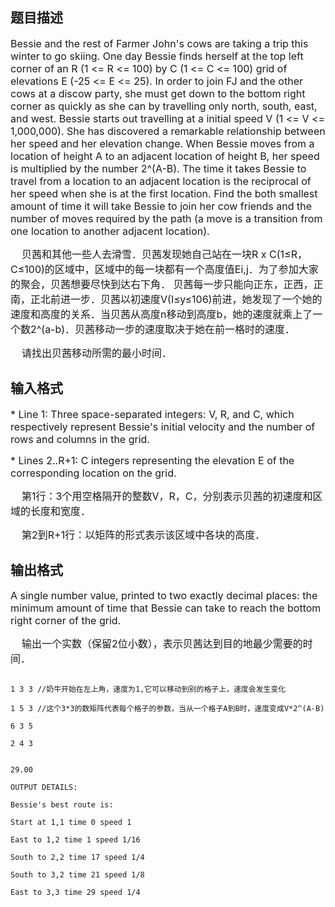 ## 题目描述

<p><span style="font-size: medium">Bessie and the rest of Farmer John's cows are taking a trip this winter to go skiing. One day Bessie finds herself at the top left corner of an R (1 <= R <= 100) by C (1 <= C <= 100) grid of elevations E (-25 <= E <= 25). In order to join FJ and the other cows at a discow party, she must get down to the bottom right corner as quickly as she can by travelling only north, south, east, and west. Bessie starts out travelling at a initial speed V (1 <= V <= 1,000,000). She has discovered a remarkable relationship between her speed and her elevation change. When Bessie moves from a location of height A to an adjacent location of height B, her speed is multiplied by the number 2^(A-B). The time it takes Bessie to travel from a location to an adjacent location is the reciprocal of her speed when she is at the first location. Find the both smallest amount of time it will take Bessie to join her cow friends and the number of moves required by the path (a move is a transition from one location to another adjacent location). </span></p>
<div>
 <span style="font-size: medium">    贝茜和其他一些人去滑雪．贝茜发现她自己站在一块R x C(1≤R，C≤100)的区域中，区域中的每一块都有一个高度值Ei,j．为了参加大家的聚会，贝茜想要尽快到达右下角．</span><span style="font-size: medium"> 贝茜每一步只能向正东，正西，正南，正北前进一步．贝茜以初速度V(I≤y≤106)前</span><span style="font-size: medium">进，她发现了一个她的速度和高度的关系．当贝茜从高度n移动到高度b，她的速度就乘上了一个数2^(a-b)．贝茜移动一步的速度取决于她在前一格时的速度．</span>
</div>
<div>
 <span style="font-size: medium">    请找出贝茜移动所需的最小时间．</span>
</div>

## 输入格式

<p><span style="font-size: medium">* Line 1: Three space-separated integers: V, R, and C, which respectively represent Bessie's initial velocity and the number of rows and columns in the grid. </span></p>
<p><span style="font-size: medium">* Lines 2..R+1: C integers representing the elevation E of the corresponding location on the grid. </span></p>
<div>
 <span style="font-size: medium">    第1行：3个用空格隔开的整数V，R，C，分别表示贝茜的初速度和区域的长度和宽度．</span>
</div>
<div>
 <span style="font-size: medium">    第2到R+1行：以矩阵的形式表示该区域中各块的高度．</span>
</div>

## 输出格式

<p><span style="font-size: medium">A single number value, printed to two exactly decimal places: the minimum amount of time that Bessie can take to reach the bottom right corner of the grid. </span></p>
<div>
 <span style="font-size: medium">    输出一个实数（保留2位小数），表示贝茜达到目的地最少需要的时间．</span>
</div>

```input1
1 3 3 //奶牛开始在左上角，速度为1,它可以移动到别的格子上，速度会发生变化
1 5 3 //这个3*3的数矩阵代表每个格子的参数，当从一个格子A到B时，速度变成V*2^(A-B)
6 3 5
2 4 3
```
```output1
29.00
OUTPUT DETAILS:
Bessie's best route is:
Start at 1,1 time 0 speed 1
East to 1,2 time 1 speed 1/16
South to 2,2 time 17 speed 1/4
South to 3,2 time 21 speed 1/8
East to 3,3 time 29 speed 1/4
```
